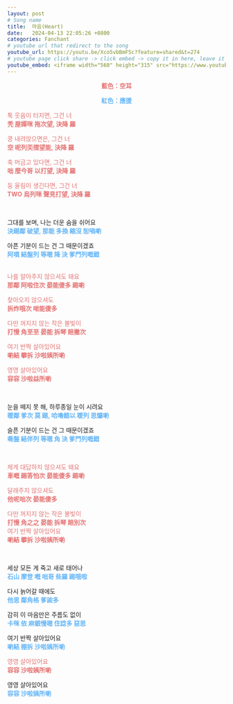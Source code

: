 ```yaml
---
layout: post
# Song name
title:  마음(Heart)
date:   2024-04-13 22:05:26 +0800
categories: Fanchant
# youtube url that redirect to the song
youtube_url: https://youtu.be/Xco5vbBmF5c?feature=shared&t=274
# youtube page click share -> click embed -> copy it in here, leave it blank if dont 
youtube_embed: <iframe width="560" height="315" src="https://www.youtube.com/embed/Xco5vbBmF5c?si=-cYJw5Y3BAC8D6pW&amp;start=274" title="YouTube video player" frameborder="0" allow="accelerometer; autoplay; clipboard-write; encrypted-media; gyroscope; picture-in-picture; web-share" referrerpolicy="strict-origin-when-cross-origin" allowfullscreen></iframe>
---
```

<p style="display: flex; justify-content: center;"><span style="color:#e57373;"><strong>藍色：空耳</strong></span></p>
<p style="display: flex; justify-content: center;"><span style="color:#64b5f6;"><strong>紅色：應援</strong></span></p>

<p><span style="color:#e57373;">툭 웃음이 터지면, 그건 너</span><br><span style="color:#e57373;"><strong>秃 屋嬋咪 拖次望, 決降 羅</strong></span></p>
<p><span style="color:#e57373;">쿵 내려앉으면은, 그건 너</span><br><span style="color:#e57373;"><strong>空 呢列奀摺望能, 決降 羅</strong></span></p>
<p><span style="color:#e57373;">축 머금고 있다면, 그건 너</span><br><span style="color:#e57373;"><strong>咄 麼今哥 以打望, 決降 羅</strong></span></p>
<p><span style="color:#e57373;">둥 울림이 생긴다면, 그건 너</span><br><span style="color:#e57373;"><strong>TWO 烏列咪 聲見打望, 決降 羅</strong></span></p>
<p>&nbsp;</p>
<p>그대를 보며, 나는 더운 숨을 쉬어요<br><span style="color:#64b5f6;"><strong>決踢鄰 破望, 那能 多換 縮沒 恕喎喲</strong></span></p>
<p>아픈 기분이 드는 건 그 때문이겠죠<br><span style="color:#64b5f6;"><strong>阿噴 結盤列 等嗯 降 決 爹門列嘅錯</strong></span><br>&nbsp;</p>
<p><span style="color:#e57373;">나를 알아주지 않으셔도 돼요</span><br><span style="color:#e57373;"><strong>那鄰 阿啦住次 晏能傻多 踢喲</strong></span></p>
<p><span style="color:#e57373;">찾아오지 않으셔도</span><br><span style="color:#e57373;"><strong>拆炸哦次 啱能傻多</strong></span></p>
<p><span style="color:#e57373;">다만 꺼지지 않는 작은 불빛이</span><br><span style="color:#e57373;"><strong>打慢 角至至 晏能 拆琴 賠撇次</strong></span></p>
<p><span style="color:#e57373;">여기 반짝 살아있어요</span><br><span style="color:#e57373;"><strong>喲結 攀拆 沙啦姨所喲</strong></span></p>
<p><span style="color:#e57373;">영영 살아있어요</span><br><span style="color:#e57373;"><strong>容容 沙啦益所喲</strong></span></p>
<p>&nbsp;</p>
<p>눈을 떼지 못 해, 하루종일 눈이 시려요<br><span style="color:#64b5f6;"><strong>暖鄰 爹次 莫 踢, 哈嚕錯以 暖列 思𤓓喲</strong></span></p>
<p>슬픈 기분이 드는 건 그 때문이겠죠<br><span style="color:#64b5f6;"><strong>嘶盤 結伴列 等嗯 角 決 爹門列嘅錯</strong></span></p>
<p>&nbsp;</p>
<p><span style="color:#e57373;">제게 대답하지 않으셔도 돼요</span><br><span style="color:#e57373;"><strong>車嘅 踢答怕次 晏能傻多 踢喲</strong></span></p>
<p><span style="color:#e57373;">달래주지 않으셔도</span><br><span style="color:#e57373;"><strong>他呢咄次 晏能傻多</strong></span></p>
<p><span style="color:#e57373;">다만 꺼지지 않는 작은 불빛이</span><br><span style="color:#e57373;"><strong>打慢 角之之 晏能 拆琴 賠別次</strong></span><br><span style="color:#e57373;">여기 반짝 살아있어요</span><br><span style="color:#e57373;"><strong>喲結 攀拆 沙啦姨所喲</strong></span></p>
<p>&nbsp;</p>
<p>세상 모든 게 죽고 새로 태어나<br><span style="color:#64b5f6;"><strong>石山 摩登 嘅 咄哥 些羅 踢哦啦</strong></span></p>
<p>다시 늙어갈 때에도<br><span style="color:#64b5f6;"><strong>他思 鄰角格 爹誒多</strong></span></p>
<p>감히 이 마음만은 주름도 없이<br><span style="color:#64b5f6;"><strong>卡咪 依 麻銀慢嗯 住諗多 惡思</strong></span></p>
<p>여기 반짝 살아있어요<br><span style="color:#64b5f6;"><strong>喲結 棚拆 沙啦姨所喲</strong></span></p>
<p><span style="color:#e57373;">영영 살아있어요</span><br><span style="color:#e57373;"><strong>容容 沙啦姨所喲</strong></span></p>
<p>영영 살아있어요<br><span style="color:#64b5f6;"><strong>容容 沙啦姨所喲</strong></span></p>
